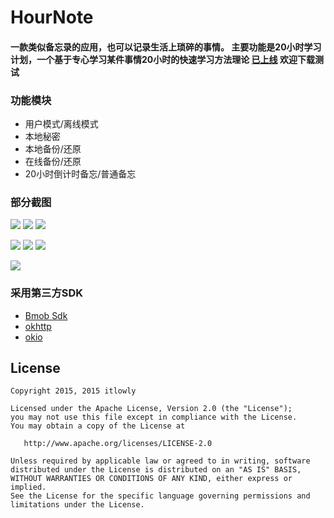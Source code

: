 # HourNote 

#### 一款类似备忘录的应用，也可以记录生活上琐碎的事情。 主要功能是20小时学习计划，一个基于专心学习某件事情20小时的快速学习方法理论 [已上线](http://shouji.baidu.com/software/item?docid=8142846&from=as) 欢迎下载测试

### 功能模块

* 用户模式/离线模式
* 本地秘密
* 本地备份/还原
* 在线备份/还原
* 20小时倒计时备忘/普通备忘

### 部分截图
![](http://imgx.sinacloud.net/itlowly-photos/w_162,h_288/HourNote/1.jpg)
![](http://imgx.sinacloud.net/itlowly-photos/w_162,h_288/HourNote/2.jpg)
![](http://imgx.sinacloud.net/itlowly-photos/w_162,h_288/HourNote/3.jpg)

![](http://imgx.sinacloud.net/itlowly-photos/w_162,h_288/HourNote/4.jpg)
![](http://imgx.sinacloud.net/itlowly-photos/w_162,h_288/HourNote/5.jpg)
![](http://imgx.sinacloud.net/itlowly-photos/w_162,h_288/HourNote/6.jpg)

![](http://imgx.sinacloud.net/itlowly-photos/w_162,h_288/HourNote/7.jpg)

### 采用第三方SDK
* [Bmob Sdk](http://https://github.com/bmob/bmob-android-im-sdk)
* [okhttp](https://github.com/square/okhttp)
* [okio](https://github.com/square/okio)


## License

    Copyright 2015, 2015 itlowly

    Licensed under the Apache License, Version 2.0 (the "License");
    you may not use this file except in compliance with the License.
    You may obtain a copy of the License at

       http://www.apache.org/licenses/LICENSE-2.0

    Unless required by applicable law or agreed to in writing, software
    distributed under the License is distributed on an "AS IS" BASIS,
    WITHOUT WARRANTIES OR CONDITIONS OF ANY KIND, either express or implied.
    See the License for the specific language governing permissions and
    limitations under the License.